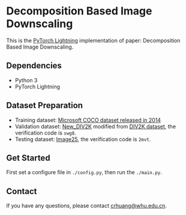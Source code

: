 # Decomposition Based Image Downscaling
This is the [PyTorch Lightning](https://www.pytorchlightning.ai/) implementation of paper: Decomposition Based Image Downscaling.

## Dependencies
- Python 3
- PyTorch Lightning

## Dataset Preparation
- Training dataset: [Microsoft COCO dataset released in 2014](https://cocodataset.org/#download)
- Validation dataset: [New_DIV2K](https://pan.baidu.com/s/13DMaI-qniaSbgz8UVC_oRQ) modified from [DIV2K dataset](https://data.vision.ee.ethz.ch/cvl/DIV2K/), the verification code is ```swg8```.
- Testing dataset: [Image25](https://pan.baidu.com/s/15d1J7C_GBs1mgZ3kO_Sr9Q), the verification code is ```2mvt```.

## Get Started
First set a configure file in ```./config.py```, then run the ```./main.py```.

## Contact
If you have any questions, please contact crhuang@whu.edu.cn.
